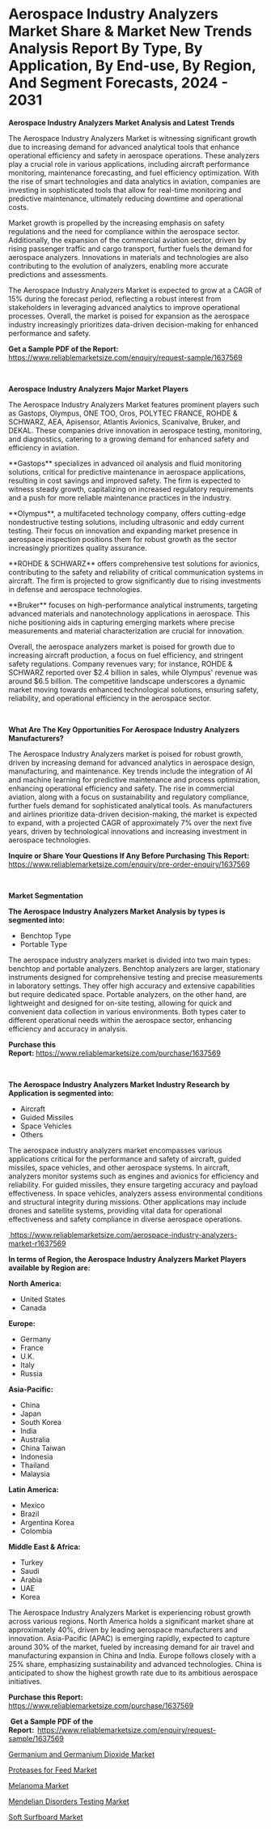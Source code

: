 <p><h1>Aerospace Industry Analyzers Market Share & Market New Trends Analysis Report By Type, By Application, By End-use, By Region, And Segment Forecasts, 2024 - 2031</h1></p><p><strong>Aerospace Industry Analyzers Market Analysis and Latest Trends</strong></p>
<p><p>The Aerospace Industry Analyzers Market is witnessing significant growth due to increasing demand for advanced analytical tools that enhance operational efficiency and safety in aerospace operations. These analyzers play a crucial role in various applications, including aircraft performance monitoring, maintenance forecasting, and fuel efficiency optimization. With the rise of smart technologies and data analytics in aviation, companies are investing in sophisticated tools that allow for real-time monitoring and predictive maintenance, ultimately reducing downtime and operational costs.</p><p>Market growth is propelled by the increasing emphasis on safety regulations and the need for compliance within the aerospace sector. Additionally, the expansion of the commercial aviation sector, driven by rising passenger traffic and cargo transport, further fuels the demand for aerospace analyzers. Innovations in materials and technologies are also contributing to the evolution of analyzers, enabling more accurate predictions and assessments.</p><p>The Aerospace Industry Analyzers Market is expected to grow at a CAGR of 15% during the forecast period, reflecting a robust interest from stakeholders in leveraging advanced analytics to improve operational processes. Overall, the market is poised for expansion as the aerospace industry increasingly prioritizes data-driven decision-making for enhanced performance and safety.</p></p>
<p><strong>Get a Sample PDF of the Report:&nbsp;</strong> <a href="https://www.reliablemarketsize.com/enquiry/request-sample/1637569">https://www.reliablemarketsize.com/enquiry/request-sample/1637569</a></p>
<p>&nbsp;</p>
<p><strong>Aerospace Industry Analyzers Major Market Players</strong></p>
<p><p>The Aerospace Industry Analyzers Market features prominent players such as Gastops, Olympus, ONE TOO, Oros, POLYTEC FRANCE, ROHDE & SCHWARZ, AEA, Apisensor, Atlantis Avionics, Scanivalve, Bruker, and DEKAL. These companies drive innovation in aerospace testing, monitoring, and diagnostics, catering to a growing demand for enhanced safety and efficiency in aviation.</p><p>**Gastops** specializes in advanced oil analysis and fluid monitoring solutions, critical for predictive maintenance in aerospace applications, resulting in cost savings and improved safety. The firm is expected to witness steady growth, capitalizing on increased regulatory requirements and a push for more reliable maintenance practices in the industry.</p><p>**Olympus**, a multifaceted technology company, offers cutting-edge nondestructive testing solutions, including ultrasonic and eddy current testing. Their focus on innovation and expanding market presence in aerospace inspection positions them for robust growth as the sector increasingly prioritizes quality assurance.</p><p>**ROHDE & SCHWARZ** offers comprehensive test solutions for avionics, contributing to the safety and reliability of critical communication systems in aircraft. The firm is projected to grow significantly due to rising investments in defense and aerospace technologies.</p><p>**Bruker** focuses on high-performance analytical instruments, targeting advanced materials and nanotechnology applications in aerospace. This niche positioning aids in capturing emerging markets where precise measurements and material characterization are crucial for innovation.</p><p>Overall, the aerospace analyzers market is poised for growth due to increasing aircraft production, a focus on fuel efficiency, and stringent safety regulations. Company revenues vary; for instance, ROHDE & SCHWARZ reported over $2.4 billion in sales, while Olympus' revenue was around $6.5 billion. The competitive landscape underscores a dynamic market moving towards enhanced technological solutions, ensuring safety, reliability, and operational efficiency in the aerospace sector.</p></p>
<p>&nbsp;</p>
<p><strong>What Are The Key Opportunities For Aerospace Industry Analyzers Manufacturers?</strong></p>
<p><p>The Aerospace Industry Analyzers market is poised for robust growth, driven by increasing demand for advanced analytics in aerospace design, manufacturing, and maintenance. Key trends include the integration of AI and machine learning for predictive maintenance and process optimization, enhancing operational efficiency and safety. The rise in commercial aviation, along with a focus on sustainability and regulatory compliance, further fuels demand for sophisticated analytical tools. As manufacturers and airlines prioritize data-driven decision-making, the market is expected to expand, with a projected CAGR of approximately 7% over the next five years, driven by technological innovations and increasing investment in aerospace technologies.</p></p>
<p><strong>Inquire or Share Your Questions If Any Before Purchasing This Report:</strong> <a href="https://www.reliablemarketsize.com/enquiry/pre-order-enquiry/1637569">https://www.reliablemarketsize.com/enquiry/pre-order-enquiry/1637569</a></p>
<p>&nbsp;</p>
<p><strong>Market Segmentation</strong></p>
<p><strong>The Aerospace Industry Analyzers Market Analysis by types is segmented into:</strong></p>
<p><ul><li>Benchtop Type</li><li>Portable Type</li></ul></p>
<p><p>The aerospace industry analyzers market is divided into two main types: benchtop and portable analyzers. Benchtop analyzers are larger, stationary instruments designed for comprehensive testing and precise measurements in laboratory settings. They offer high accuracy and extensive capabilities but require dedicated space. Portable analyzers, on the other hand, are lightweight and designed for on-site testing, allowing for quick and convenient data collection in various environments. Both types cater to different operational needs within the aerospace sector, enhancing efficiency and accuracy in analysis.</p></p>
<p><strong>Purchase this Report:&nbsp;</strong><a href="https://www.reliablemarketsize.com/purchase/1637569">https://www.reliablemarketsize.com/purchase/1637569</a></p>
<p>&nbsp;</p>
<p><strong>The Aerospace Industry Analyzers Market Industry Research by Application is segmented into:</strong></p>
<p><ul><li>Aircraft</li><li>Guided Missiles</li><li>Space Vehicles</li><li>Others</li></ul></p>
<p><p>The aerospace industry analyzers market encompasses various applications critical for the performance and safety of aircraft, guided missiles, space vehicles, and other aerospace systems. In aircraft, analyzers monitor systems such as engines and avionics for efficiency and reliability. For guided missiles, they ensure targeting accuracy and payload effectiveness. In space vehicles, analyzers assess environmental conditions and structural integrity during missions. Other applications may include drones and satellite systems, providing vital data for operational effectiveness and safety compliance in diverse aerospace operations.</p></p>
<p><a href="https://www.reliablemarketsize.com/aerospace-industry-analyzers-market-r1637569">&nbsp;https://www.reliablemarketsize.com/aerospace-industry-analyzers-market-r1637569</a></p>
<p><strong>In terms of Region, the Aerospace Industry Analyzers Market Players available by Region are:</strong></p>
<p>
    <p> <strong> North America: </strong>
        <ul>
            <li>United States</li>
            <li>Canada</li>
        </ul>
        </p> 
    <p> <strong> Europe: </strong>
        <ul>
            <li>Germany</li>
            <li>France</li>
            <li>U.K.</li>
            <li>Italy</li>
            <li>Russia</li>
        </ul>
        </p> 
    <p> <strong> Asia-Pacific: </strong>
        <ul>
            <li>China</li>
            <li>Japan</li>
            <li>South Korea</li>
            <li>India</li>
            <li>Australia</li>
            <li>China Taiwan</li>
            <li>Indonesia</li>
            <li>Thailand</li>
            <li>Malaysia</li>
        </ul>
        </p> 
    <p> <strong> Latin America: </strong>
        <ul>
            <li>Mexico</li>
            <li>Brazil</li>
            <li>Argentina Korea</li>
            <li>Colombia</li>
        </ul>
        </p> 
    <p> <strong> Middle East & Africa: </strong>
        <ul>
            <li>Turkey</li>
            <li>Saudi</li>
            <li>Arabia</li>
            <li>UAE</li>
            <li>Korea</li>
        </ul>
    </p>
    </p>
<p><p>The Aerospace Industry Analyzers Market is experiencing robust growth across various regions. North America holds a significant market share at approximately 40%, driven by leading aerospace manufacturers and innovation. Asia-Pacific (APAC) is emerging rapidly, expected to capture around 30% of the market, fueled by increasing demand for air travel and manufacturing expansion in China and India. Europe follows closely with a 25% share, emphasizing sustainability and advanced technologies. China is anticipated to show the highest growth rate due to its ambitious aerospace initiatives.</p></p>
<p><strong>Purchase this Report: </strong><a href="https://www.reliablemarketsize.com/purchase/1637569">https://www.reliablemarketsize.com/purchase/1637569</a></p>
<p>&nbsp;<strong>Get a Sample PDF of the Report:&nbsp;&nbsp;</strong><a href="https://www.reliablemarketsize.com/enquiry/request-sample/1637569">https://www.reliablemarketsize.com/enquiry/request-sample/1637569</a></p>
<p><strong></strong></p>
<p><p><a href="https://medium.com/@abigayleh7fr/germanium-and-germanium-dioxide-market-2024-2031-industry-insights-and-investment-opportunities-786deecfc459?postPublishedType=repub">Germanium and Germanium Dioxide Market</a></p><p><a href="https://medium.com/@abigayleh7fr/proteases-for-feed-market-size-growth-trends-and-industry-analysis-by-type-by-application-and-846234e8587e">Proteases for Feed Market</a></p><p><a href="https://www.linkedin.com/pulse/melanoma-market-global-insights-regional-analysis-2024-2031-1lhhc">Melanoma Market</a></p><p><a href="https://www.linkedin.com/pulse/mendelian-disorders-testing-market-trends-analysis-opportunities-1u8mc">Mendelian Disorders Testing Market</a></p><p><a href="https://issuu.com/reportprime-2/docs/soft-surfboard-market-size-2030.ppt_1184bd4f54aa7c">Soft Surfboard Market</a></p></p>